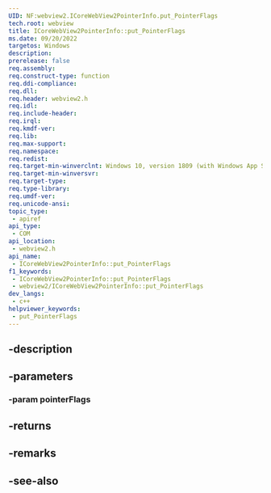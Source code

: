 ```yaml
---
UID: NF:webview2.ICoreWebView2PointerInfo.put_PointerFlags
tech.root: webview
title: ICoreWebView2PointerInfo::put_PointerFlags
ms.date: 09/20/2022
targetos: Windows
description: 
prerelease: false
req.assembly: 
req.construct-type: function
req.ddi-compliance: 
req.dll: 
req.header: webview2.h
req.idl: 
req.include-header: 
req.irql: 
req.kmdf-ver: 
req.lib: 
req.max-support: 
req.namespace: 
req.redist: 
req.target-min-winverclnt: Windows 10, version 1809 (with Windows App SDK 1.1 or later)
req.target-min-winversvr: 
req.target-type: 
req.type-library: 
req.umdf-ver: 
req.unicode-ansi: 
topic_type:
 - apiref
api_type:
 - COM
api_location:
 - webview2.h
api_name:
 - ICoreWebView2PointerInfo::put_PointerFlags
f1_keywords:
 - ICoreWebView2PointerInfo::put_PointerFlags
 - webview2/ICoreWebView2PointerInfo::put_PointerFlags
dev_langs:
 - c++
helpviewer_keywords:
 - put_PointerFlags
---
```


## -description

## -parameters

### -param pointerFlags

## -returns

## -remarks

## -see-also

